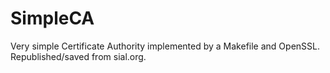# SimpleCA
Very simple Certificate Authority implemented by a Makefile and OpenSSL. Republished/saved from sial.org.

